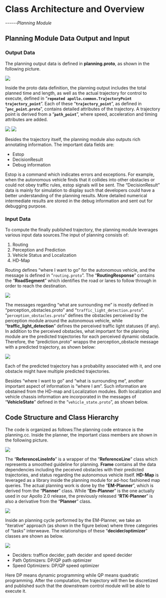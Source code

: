 # Class Architecture and Overview

------*Planning Module*

## Planning Module Data Output and Input

### Output Data

The planning output data is defined in **planning.proto**, as shown in the following picture.

![](images/class_architecture_planning/image001.png)

Inside the proto data definition, the planning output includes the total planned time and length, as well as the actual trajectory for control to execute, defined in “**`repeated apollo.common.TrajectoryPoint trajectory_point`**”. Each of these “**`trajectory_point`**”, as defined in “**`pnc_point.proto`**”, contains detailed attributes of the trajectory. A trajectory point is derived from a “**`path_point`**”, where speed, acceleration and timing attributes are added.

![](images/class_architecture_planning/image002.png)
![](images/class_architecture_planning/image003.png)

Besides the trajectory itself, the planning module also outputs rich annotating information. The important data fields are:

* Estop
* DecisionResult
* Debug information

Estop is a command which indicates errors and exceptions. For example, when the autonomous vehicle finds that it collides into other obstacles or could not obey traffic rules, estop signals will be sent. The “DecisionResult” data is mainly for simulation to display such that developers could have a better understanding of the planning results. More detailed numerical intermediate results are stored in the debug information and sent out for debugging purpose.


### Input Data

To compute the finally published trajectory, the planning module leverages various input data sources.The input of planning consists of:

1. Routing
2. Perception and Prediction
3. Vehicle Status and Localization
4. HD-Map

Routing defines “where I want to go” for the autonomous vehicle, and the message is defined in “`routing.proto`”. The “**RoutingResponse**” contains the “**RoadSegment**” which identifies the road or lanes to follow through in order to reach the destination.

![](images/class_architecture_planning/image004.png)

The messages regarding “what are surrounding me” is mostly defined in “perception_obstacles.proto” and “`traffic_light_detection.proto`”. “`perception_obstacles.proto`” defines the obstacles perceived by the perception module around the autonomous vehicle, while “**traffic_light_detection**” defines the perceived traffic light statuses (if any). In addition to the perceived obstacles, what important for the planning module are the predicted trajectories for each perceived dynamic obstacle. Therefore, the “prediction.proto” wrapps the perception_obstacle message with a predicted trajectory, as shown below:

![](images/class_architecture_planning/image005.png)

Each of the predicted trajectory has a probability associated with it, and one obstacle might have multiple predicted trajectories.

Besides “where I want to go” and “what is surrounding me”, another important aspect of information is “where I am”. Such information are obstained from the HD-map and Localization modules. Both localization and vehicle chassis information are incorporated in the messages of “**VehicleState**” defined in the “`vehicle_state.proto`”, as shown below.

## Code Structure and Class Hierarchy

The code is organized as follows:The planning code entrance is the planning.cc. Inside the planner, the important class members are shown in the following picture.

![](images/class_architecture_planning/image006.png)

The “**ReferenceLineInfo**” is a wrapper of the “**ReferenceLine**” class which represents a smoothed guideline for planning. **Frame** contains all the data dependencies including the peceived obstacles with their predicted trajectories, and status regarding the autonomous vehicle itself. **HD-Map** is leveraged as a library inside the planning module for ad-hoc fashioned map queries. The actual planning work is done by the “**EM-Planner**”, which is derived from the “**Planner**” class. While “**Em-Planner**” is the one actually used in our Apollo 2.0 release, the previously released “**RTK-Planner**” is also a derivative from the “**Planner**” class.

![](images/class_architecture_planning/image007.png)

Inside an planning cycle performed by the EM-Planner, we take an “iterative” approach (as shown in the figure below) where three categories of “tasks” interweave. The relationships of these “**decider/optimizer**” classes are shown as below.

![](images/class_architecture_planning/image008.png)

* Deciders: traffice decider, path decider and speed decider
* Path Optimizers: DP/QP path optimizer
* Speed Optimizers: DP/QP speed optimizer

Here DP means dynamic programming while QP means quadratic programming. After the computation, the trajectory will then be discretized and published such that the downstream control module will be able to execute it.
